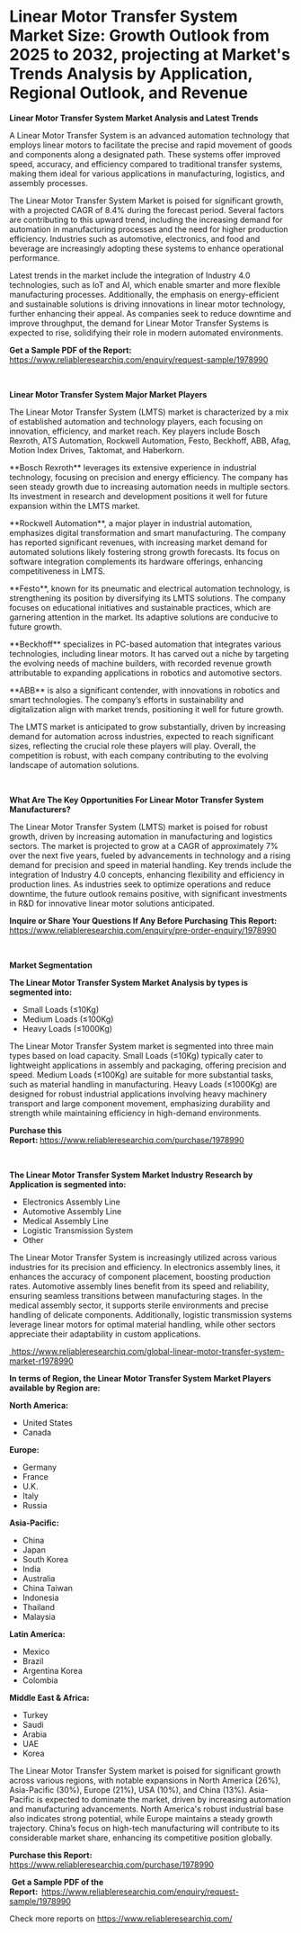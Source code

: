 <p><h1>Linear Motor Transfer System Market Size: Growth Outlook from 2025 to 2032, projecting at Market's Trends Analysis by Application, Regional Outlook, and Revenue</h1></p><p><strong>Linear Motor Transfer System Market Analysis and Latest Trends</strong></p>
<p><p>A Linear Motor Transfer System is an advanced automation technology that employs linear motors to facilitate the precise and rapid movement of goods and components along a designated path. These systems offer improved speed, accuracy, and efficiency compared to traditional transfer systems, making them ideal for various applications in manufacturing, logistics, and assembly processes.</p><p>The Linear Motor Transfer System Market is poised for significant growth, with a projected CAGR of 8.4% during the forecast period. Several factors are contributing to this upward trend, including the increasing demand for automation in manufacturing processes and the need for higher production efficiency. Industries such as automotive, electronics, and food and beverage are increasingly adopting these systems to enhance operational performance.</p><p>Latest trends in the market include the integration of Industry 4.0 technologies, such as IoT and AI, which enable smarter and more flexible manufacturing processes. Additionally, the emphasis on energy-efficient and sustainable solutions is driving innovations in linear motor technology, further enhancing their appeal. As companies seek to reduce downtime and improve throughput, the demand for Linear Motor Transfer Systems is expected to rise, solidifying their role in modern automated environments.</p></p>
<p><strong>Get a Sample PDF of the Report:&nbsp;</strong> <a href="https://www.reliableresearchiq.com/enquiry/request-sample/1978990?utm_campaign=1835&utm_medium=2&utm_source=Github&utm_content=ia&utm_term=28032025&utm_id=linear-motor-transfer-system">https://www.reliableresearchiq.com/enquiry/request-sample/1978990</a></p>
<p>&nbsp;</p>
<p><strong>Linear Motor Transfer System Major Market Players</strong></p>
<p><p>The Linear Motor Transfer System (LMTS) market is characterized by a mix of established automation and technology players, each focusing on innovation, efficiency, and market reach. Key players include Bosch Rexroth, ATS Automation, Rockwell Automation, Festo, Beckhoff, ABB, Afag, Motion Index Drives, Taktomat, and Haberkorn.</p><p>**Bosch Rexroth** leverages its extensive experience in industrial technology, focusing on precision and energy efficiency. The company has seen steady growth due to increasing automation needs in multiple sectors. Its investment in research and development positions it well for future expansion within the LMTS market.</p><p>**Rockwell Automation**, a major player in industrial automation, emphasizes digital transformation and smart manufacturing. The company has reported significant revenues, with increasing market demand for automated solutions likely fostering strong growth forecasts. Its focus on software integration complements its hardware offerings, enhancing competitiveness in LMTS.</p><p>**Festo**, known for its pneumatic and electrical automation technology, is strengthening its position by diversifying its LMTS solutions. The company focuses on educational initiatives and sustainable practices, which are garnering attention in the market. Its adaptive solutions are conducive to future growth.</p><p>**Beckhoff** specializes in PC-based automation that integrates various technologies, including linear motors. It has carved out a niche by targeting the evolving needs of machine builders, with recorded revenue growth attributable to expanding applications in robotics and automotive sectors.</p><p>**ABB** is also a significant contender, with innovations in robotics and smart technologies. The company’s efforts in sustainability and digitalization align with market trends, positioning it well for future growth.</p><p>The LMTS market is anticipated to grow substantially, driven by increasing demand for automation across industries, expected to reach significant sizes, reflecting the crucial role these players will play. Overall, the competition is robust, with each company contributing to the evolving landscape of automation solutions.</p></p>
<p>&nbsp;</p>
<p><strong>What Are The Key Opportunities For Linear Motor Transfer System Manufacturers?</strong></p>
<p><p>The Linear Motor Transfer System (LMTS) market is poised for robust growth, driven by increasing automation in manufacturing and logistics sectors. The market is projected to grow at a CAGR of approximately 7% over the next five years, fueled by advancements in technology and a rising demand for precision and speed in material handling. Key trends include the integration of Industry 4.0 concepts, enhancing flexibility and efficiency in production lines. As industries seek to optimize operations and reduce downtime, the future outlook remains positive, with significant investments in R&D for innovative linear motor solutions anticipated.</p></p>
<p><strong>Inquire or Share Your Questions If Any Before Purchasing This Report:</strong> <a href="https://www.reliableresearchiq.com/enquiry/pre-order-enquiry/1978990?utm_campaign=1835&utm_medium=2&utm_source=Github&utm_content=ia&utm_term=28032025&utm_id=linear-motor-transfer-system">https://www.reliableresearchiq.com/enquiry/pre-order-enquiry/1978990</a></p>
<p>&nbsp;</p>
<p><strong>Market Segmentation</strong></p>
<p><strong>The Linear Motor Transfer System Market Analysis by types is segmented into:</strong></p>
<p><ul><li>Small Loads (≤10Kg)</li><li>Medium Loads (≤100Kg)</li><li>Heavy Loads (≤1000Kg)</li></ul></p>
<p><p>The Linear Motor Transfer System market is segmented into three main types based on load capacity. Small Loads (≤10Kg) typically cater to lightweight applications in assembly and packaging, offering precision and speed. Medium Loads (≤100Kg) are suitable for more substantial tasks, such as material handling in manufacturing. Heavy Loads (≤1000Kg) are designed for robust industrial applications involving heavy machinery transport and large component movement, emphasizing durability and strength while maintaining efficiency in high-demand environments.</p></p>
<p><strong>Purchase this Report:&nbsp;</strong><a href="https://www.reliableresearchiq.com/purchase/1978990?utm_campaign=1835&utm_medium=2&utm_source=Github&utm_content=ia&utm_term=28032025&utm_id=linear-motor-transfer-system">https://www.reliableresearchiq.com/purchase/1978990</a></p>
<p>&nbsp;</p>
<p><strong>The Linear Motor Transfer System Market Industry Research by Application is segmented into:</strong></p>
<p><ul><li>Electronics Assembly Line</li><li>Automotive Assembly Line</li><li>Medical Assembly Line</li><li>Logistic Transmission System</li><li>Other</li></ul></p>
<p><p>The Linear Motor Transfer System is increasingly utilized across various industries for its precision and efficiency. In electronics assembly lines, it enhances the accuracy of component placement, boosting production rates. Automotive assembly lines benefit from its speed and reliability, ensuring seamless transitions between manufacturing stages. In the medical assembly sector, it supports sterile environments and precise handling of delicate components. Additionally, logistic transmission systems leverage linear motors for optimal material handling, while other sectors appreciate their adaptability in custom applications.</p></p>
<p><a href="https://www.reliableresearchiq.com/global-linear-motor-transfer-system-market-r1978990?utm_campaign=1835&utm_medium=2&utm_source=Github&utm_content=ia&utm_term=28032025&utm_id=linear-motor-transfer-system">&nbsp;https://www.reliableresearchiq.com/global-linear-motor-transfer-system-market-r1978990</a></p>
<p><strong>In terms of Region, the Linear Motor Transfer System Market Players available by Region are:</strong></p>
<p>
    <p> <strong> North America: </strong>
        <ul>
            <li>United States</li>
            <li>Canada</li>
        </ul>
        </p> 
    <p> <strong> Europe: </strong>
        <ul>
            <li>Germany</li>
            <li>France</li>
            <li>U.K.</li>
            <li>Italy</li>
            <li>Russia</li>
        </ul>
        </p> 
    <p> <strong> Asia-Pacific: </strong>
        <ul>
            <li>China</li>
            <li>Japan</li>
            <li>South Korea</li>
            <li>India</li>
            <li>Australia</li>
            <li>China Taiwan</li>
            <li>Indonesia</li>
            <li>Thailand</li>
            <li>Malaysia</li>
        </ul>
        </p> 
    <p> <strong> Latin America: </strong>
        <ul>
            <li>Mexico</li>
            <li>Brazil</li>
            <li>Argentina Korea</li>
            <li>Colombia</li>
        </ul>
        </p> 
    <p> <strong> Middle East & Africa: </strong>
        <ul>
            <li>Turkey</li>
            <li>Saudi</li>
            <li>Arabia</li>
            <li>UAE</li>
            <li>Korea</li>
        </ul>
    </p>
    </p>
<p><p>The Linear Motor Transfer System market is poised for significant growth across various regions, with notable expansions in North America (26%), Asia-Pacific (30%), Europe (21%), USA (10%), and China (13%). Asia-Pacific is expected to dominate the market, driven by increasing automation and manufacturing advancements. North America's robust industrial base also indicates strong potential, while Europe maintains a steady growth trajectory. China’s focus on high-tech manufacturing will contribute to its considerable market share, enhancing its competitive position globally.</p></p>
<p><strong>Purchase this Report: </strong><a href="https://www.reliableresearchiq.com/purchase/1978990?utm_campaign=1835&utm_medium=2&utm_source=Github&utm_content=ia&utm_term=28032025&utm_id=linear-motor-transfer-system">https://www.reliableresearchiq.com/purchase/1978990</a></p>
<p>&nbsp;<strong>Get a Sample PDF of the Report:&nbsp;&nbsp;</strong><a href="https://www.reliableresearchiq.com/enquiry/request-sample/1978990?utm_campaign=1835&utm_medium=2&utm_source=Github&utm_content=ia&utm_term=28032025&utm_id=linear-motor-transfer-system">https://www.reliableresearchiq.com/enquiry/request-sample/1978990</a></p>
<p><strong></strong></p>
<p>Check more reports on <a href="https://www.reliableresearchiq.com/?utm_campaign=1835&utm_medium=2&utm_source=Github&utm_content=ia&utm_term=28032025&utm_id=linear-motor-transfer-system">https://www.reliableresearchiq.com/</a></p>
